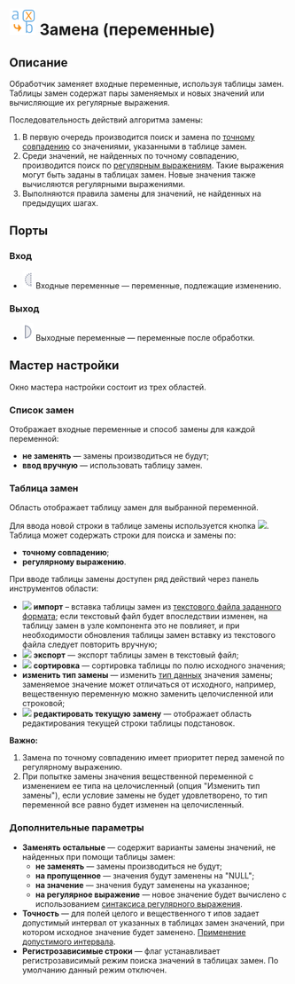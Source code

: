 # ![](../../images/icons/vendors/replacevariables.svg) Замена (переменные)

## Описание

Обработчик заменяет входные переменные, используя таблицы замен. Таблицы замен содержат пары заменяемых и новых значений или вычисляющие их регулярные выражения.

Последовательность действий алгоритма замены:

 1. В первую очередь производится поиск и замена по [точному совпадению](../transformation/substitution/exact-match.md#zamena-po-tochnomu-sovpadeniyu) со значениями, указанными в таблице замен.
 2. Среди значений, не найденных по точному совпадению, производится поиск по [регулярным выражениям](../transformation/substitution/regexp-match.md). Такие выражения могут быть заданы в таблицах замен. Новые значения также вычисляются регулярными выражениями.
 3. Выполняются правила замены для значений, не найденных на предыдущих шагах.

## Порты

### Вход

* ![](../../images/icons/ports/optional_input_variable_inactive.svg) Входные переменные — переменные, подлежащие изменению.

### Выход

* ![](../../images/icons/ports/output_variable_inactive.svg) Выходные переменные — переменные после обработки.

## Мастер настройки

Окно мастера настройки состоит из трех областей.

### Список замен

Отображает входные переменные и способ замены для каждой переменной:

* **не заменять** — замены производиться не будут;
* **ввод вручную** — использовать таблицу замен.

### Таблица замен

Область отображает таблицу замен для выбранной переменной.

Для ввода новой строки в таблице замены используется кнопка ![](../../images/icons/). Таблица может содержать строки для поиска и замены по:

* **точному совпадению**;
* **регулярному выражению**.

При вводе таблицы замены доступен ряд действий через панель инструментов области:

* ![](../../images/icons/) **импорт** – вставка таблицы замен из [текстового файла заданного формата](../transformation/substitution/import-tz.md); если текстовый файл будет впоследствии изменен, на таблицу замен в узле компонента это не повлияет, и при необходимости обновления таблицы замен вставку из текстового файла следует повторить вручную;
* ![](../../images/icons/) **экспорт** — экспорт таблицы замен в текстовый файл;
* ![](../../images/icons/) **сортировка** — сортировка таблицы по полю исходного значения;
* **изменить тип замены** — изменить [тип данных](../../data/datatype.md) значения замены; заменяемое значение может отличаться от исходного, например, вещественную переменную можно заменить целочисленной или строковой;
* ![](../../images/icons/) **редактировать текущую замену** — отображает область редактирования текущей строки таблицы подстановок.

**Важно:**

 1. Замена по точному совпадению имеет приоритет перед заменой по регулярному выражению.
 2. При попытке замены значения вещественной переменной с изменением ее типа на целочисленный (опция "Изменить тип замены"), если условие замены не будет удовлетворено, то тип переменной все равно будет изменен на целочисленный.

### Дополнительные параметры

* **Заменять остальные** — содержит варианты замены значений, не найденных при помощи таблицы замен:
  * **не заменять** — замены производиться не будут;
  * **на пропущенное** — значения будут заменены на "NULL";
  * **на значение** — значения будут заменены на указанное;
  * **на регулярное выражение** — новое значение будет вычислено с использованием [синтаксиса регулярного выражения](../transformation/substitution/syntax-regexp.md).
* **Точность** — для полей целого и вещественного т ипов задает допустимый интервал от указанных в таблицах замен значений, при котором исходное значение будет заменено. [Применение допустимого интервала](../transformation/substitution/exact-match.md#primenenie-dopustimogo-intervala).
* **Регистрозависимые строки** — флаг устанавливает регистрозависимый режим поиска значений в таблицах замен. По умолчанию данный режим отключен.